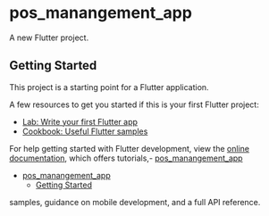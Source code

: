 # pos_manangement_app

A new Flutter project.

## Getting Started

This project is a starting point for a Flutter application.

A few resources to get you started if this is your first Flutter project:

- [Lab: Write your first Flutter app](https://docs.flutter.dev/get-started/codelab)
- [Cookbook: Useful Flutter samples](https://docs.flutter.dev/cookbook)

For help getting started with Flutter development, view the
[online documentation](https://docs.flutter.dev/), which offers tutorials,- [pos\_manangement\_app](#pos_manangement_app)
- [pos\_manangement\_app](#pos_manangement_app)
  - [Getting Started](#getting-started)

samples, guidance on mobile development, and a full API reference.
